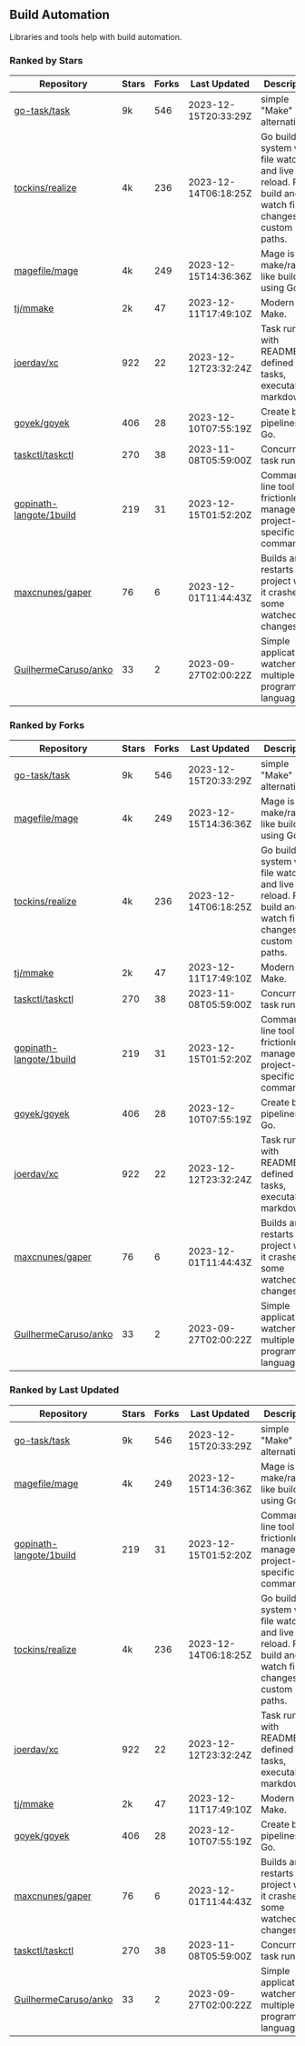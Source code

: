 ## Build Automation

Libraries and tools help with build automation.

### Ranked by Stars

| Repository | Stars | Forks | Last Updated | Description | 
|------------|-------|-------|--------------|-------------|
| [go-task/task](https://github.com/go-task/task) | 9k | 546 | 2023-12-15T20:33:29Z |  simple "Make" alternative. |
| [tockins/realize](https://github.com/tockins/realize) | 4k | 236 | 2023-12-14T06:18:25Z |  Go build a system with file watchers and live to reload. Run, build and watch file changes with custom paths. |
| [magefile/mage](https://github.com/magefile/mage) | 4k | 249 | 2023-12-15T14:36:36Z |  Mage is a make/rake-like build tool using Go. |
| [tj/mmake](https://github.com/tj/mmake) | 2k | 47 | 2023-12-11T17:49:10Z |  Modern Make. |
| [joerdav/xc](https://github.com/joerdav/xc) | 922 | 22 | 2023-12-12T23:32:24Z |  Task runner with README.md defined tasks, executable markdown. |
| [goyek/goyek](https://github.com/goyek/goyek) | 406 | 28 | 2023-12-10T07:55:19Z |  Create build pipelines in Go. |
| [taskctl/taskctl](https://github.com/taskctl/taskctl) | 270 | 38 | 2023-11-08T05:59:00Z |  Concurrent task runner. |
| [gopinath-langote/1build](https://github.com/gopinath-langote/1build) | 219 | 31 | 2023-12-15T01:52:20Z |  Command line tool to frictionlessly manage project-specific commands. |
| [maxcnunes/gaper](https://github.com/maxcnunes/gaper) | 76 | 6 | 2023-12-01T11:44:43Z |  Builds and restarts a Go project when it crashes or some watched file changes. |
| [GuilhermeCaruso/anko](https://github.com/GuilhermeCaruso/anko) | 33 | 2 | 2023-09-27T02:00:22Z |  Simple application watcher for multiple programming languages. |

### Ranked by Forks

| Repository | Stars | Forks | Last Updated | Description | 
|------------|-------|-------|--------------|-------------|
| [go-task/task](https://github.com/go-task/task) | 9k | 546 | 2023-12-15T20:33:29Z |  simple "Make" alternative. |
| [magefile/mage](https://github.com/magefile/mage) | 4k | 249 | 2023-12-15T14:36:36Z |  Mage is a make/rake-like build tool using Go. |
| [tockins/realize](https://github.com/tockins/realize) | 4k | 236 | 2023-12-14T06:18:25Z |  Go build a system with file watchers and live to reload. Run, build and watch file changes with custom paths. |
| [tj/mmake](https://github.com/tj/mmake) | 2k | 47 | 2023-12-11T17:49:10Z |  Modern Make. |
| [taskctl/taskctl](https://github.com/taskctl/taskctl) | 270 | 38 | 2023-11-08T05:59:00Z |  Concurrent task runner. |
| [gopinath-langote/1build](https://github.com/gopinath-langote/1build) | 219 | 31 | 2023-12-15T01:52:20Z |  Command line tool to frictionlessly manage project-specific commands. |
| [goyek/goyek](https://github.com/goyek/goyek) | 406 | 28 | 2023-12-10T07:55:19Z |  Create build pipelines in Go. |
| [joerdav/xc](https://github.com/joerdav/xc) | 922 | 22 | 2023-12-12T23:32:24Z |  Task runner with README.md defined tasks, executable markdown. |
| [maxcnunes/gaper](https://github.com/maxcnunes/gaper) | 76 | 6 | 2023-12-01T11:44:43Z |  Builds and restarts a Go project when it crashes or some watched file changes. |
| [GuilhermeCaruso/anko](https://github.com/GuilhermeCaruso/anko) | 33 | 2 | 2023-09-27T02:00:22Z |  Simple application watcher for multiple programming languages. |

### Ranked by Last Updated

| Repository | Stars | Forks | Last Updated | Description | 
|------------|-------|-------|--------------|-------------|
| [go-task/task](https://github.com/go-task/task) | 9k | 546 | 2023-12-15T20:33:29Z |  simple "Make" alternative. |
| [magefile/mage](https://github.com/magefile/mage) | 4k | 249 | 2023-12-15T14:36:36Z |  Mage is a make/rake-like build tool using Go. |
| [gopinath-langote/1build](https://github.com/gopinath-langote/1build) | 219 | 31 | 2023-12-15T01:52:20Z |  Command line tool to frictionlessly manage project-specific commands. |
| [tockins/realize](https://github.com/tockins/realize) | 4k | 236 | 2023-12-14T06:18:25Z |  Go build a system with file watchers and live to reload. Run, build and watch file changes with custom paths. |
| [joerdav/xc](https://github.com/joerdav/xc) | 922 | 22 | 2023-12-12T23:32:24Z |  Task runner with README.md defined tasks, executable markdown. |
| [tj/mmake](https://github.com/tj/mmake) | 2k | 47 | 2023-12-11T17:49:10Z |  Modern Make. |
| [goyek/goyek](https://github.com/goyek/goyek) | 406 | 28 | 2023-12-10T07:55:19Z |  Create build pipelines in Go. |
| [maxcnunes/gaper](https://github.com/maxcnunes/gaper) | 76 | 6 | 2023-12-01T11:44:43Z |  Builds and restarts a Go project when it crashes or some watched file changes. |
| [taskctl/taskctl](https://github.com/taskctl/taskctl) | 270 | 38 | 2023-11-08T05:59:00Z |  Concurrent task runner. |
| [GuilhermeCaruso/anko](https://github.com/GuilhermeCaruso/anko) | 33 | 2 | 2023-09-27T02:00:22Z |  Simple application watcher for multiple programming languages. |

